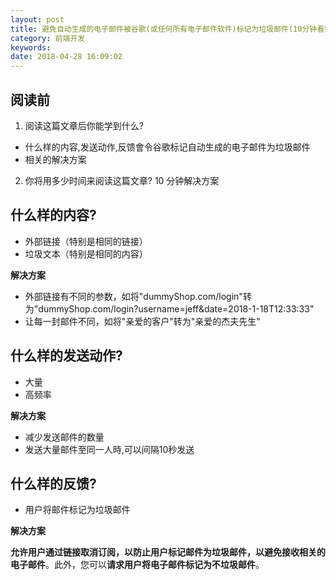 ```yaml
---
layout: post
title: 避免自动生成的电子邮件被谷歌(或任何所有电子邮件软件)标记为垃圾邮件(10分钟看完系列)
category: 前端开发
keywords:
date: 2018-04-28 16:09:02
---
```



## 阅读前

1. 阅读这篇文章后你能学到什么?

* 什么样的内容,发送动作,反馈會令谷歌标记自动生成的电子邮件为垃圾邮件
* 相关的解决方案

2. 你将用多少时间来阅读这篇文章?
10 分钟解决方案


## 什么样的内容?

* 外部链接（特别是相同的链接）
* 垃圾文本（特别是相同的内容）

**解决方案**

* 外部链接有不同的参数，如将"dummyShop.com/login"转为"dummyShop.com/login?username=jeff&date=2018-1-18T12:33:33"
* 让每一封邮件不同，如将"亲爱的客户"转为"亲爱的杰夫先生"

## 什么样的发送动作?
* 大量
* 高频率

**解决方案**

* 减少发送邮件的数量
* 发送大量邮件至同一人時,可以间隔10秒发送

## 什么样的反馈?
* 用户将邮件标记为垃圾邮件

**解决方案**

**允许用户通过链接取消订阅，以防止用户标记邮件为垃圾邮件，以避免接收相关的电子邮件**。此外，您可以**请求用户将电子邮件标记为不垃圾邮件**。
